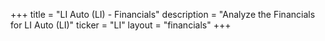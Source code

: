 +++
title = "LI Auto (LI) - Financials"
description = "Analyze the Financials for LI Auto (LI)"
ticker = "LI"
layout = "financials"
+++

